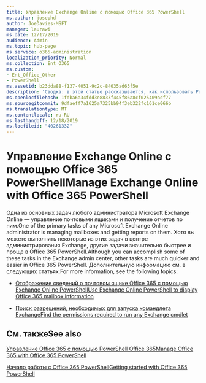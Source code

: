```yaml
---
title: Управление Exchange Online с помощью Office 365 PowerShell
ms.author: josephd
author: JoeDavies-MSFT
manager: laurawi
ms.date: 12/17/2019
audience: Admin
ms.topic: hub-page
ms.service: o365-administration
localization_priority: Normal
ms.collection: Ent_O365
ms.custom:
- Ent_Office_Other
- PowerShell
ms.assetid: b23dda88-f137-4051-9c2c-84035ad63f5e
description: 'Сводка: в этой статье рассказывается, как использовать PowerShell в Office 365 для управления Microsoft Exchange Online, в том числе для отображения конфигураций почтовых ящиков и работы с расширенными функциями отчетности.'
ms.openlocfilehash: 1fdba6a34fdd3e8833f445f86a8cf025409adf77
ms.sourcegitcommit: 9dfaeff7a1625a7325bb94f3eb322fc161ce066b
ms.translationtype: MT
ms.contentlocale: ru-RU
ms.lasthandoff: 12/18/2019
ms.locfileid: "40261332"
---
```

# <a name="manage-exchange-online-with-office-365-powershell"></a><span data-ttu-id="50624-103">Управление Exchange Online с помощью Office 365 PowerShell</span><span class="sxs-lookup"><span data-stu-id="50624-103">Manage Exchange Online with Office 365 PowerShell</span></span>

<span data-ttu-id="50624-104">Одна из основных задач любого администратора Microsoft Exchange Online — управление почтовыми ящиками и получение отчетов по ним.</span><span class="sxs-lookup"><span data-stu-id="50624-104">One of the primary tasks of any Microsoft Exchange Online administrator is managing mailboxes and getting reports on them.</span></span> <span data-ttu-id="50624-105">Хотя вы можете выполнить некоторые из этих задач в центре администрирования Exchange, другие задачи значительно быстрее и проще в Office 365 PowerShell.</span><span class="sxs-lookup"><span data-stu-id="50624-105">Although you can accomplish some of these tasks in the Exchange admin center, other tasks are much quicker and easier in Office 365 PowerShell.</span></span> <span data-ttu-id="50624-106">Дополнительную информацию см. в следующих статьях:</span><span class="sxs-lookup"><span data-stu-id="50624-106">For more information, see the following topics:</span></span>
  
- [<span data-ttu-id="50624-107">Отображение сведений о почтовом ящике Office 365 с помощью Exchange Online PowerShell</span><span class="sxs-lookup"><span data-stu-id="50624-107">Use Exchange Online PowerShell to display Office 365 mailbox information</span></span>](https://docs.microsoft.com/exchange/recipients-in-exchange-online/manage-user-mailboxes/use-powershell-to-display-mailbox-information)
    
- [<span data-ttu-id="50624-108">Поиск разрешений, необходимых для запуска командлета Exchange</span><span class="sxs-lookup"><span data-stu-id="50624-108">Find the permissions required to run any Exchange cmdlet</span></span>](https://docs.microsoft.com/powershell/exchange/exchange-server/find-exchange-cmdlet-permissions)
    
## <a name="see-also"></a><span data-ttu-id="50624-109">См. также</span><span class="sxs-lookup"><span data-stu-id="50624-109">See also</span></span>

[<span data-ttu-id="50624-110">Управление Office 365 с помощью PowerShell Office 365</span><span class="sxs-lookup"><span data-stu-id="50624-110">Manage Office 365 with Office 365 PowerShell</span></span>](manage-office-365-with-office-365-powershell.md)
  
[<span data-ttu-id="50624-111">Начало работы с Office 365 PowerShell</span><span class="sxs-lookup"><span data-stu-id="50624-111">Getting started with Office 365 PowerShell</span></span>](getting-started-with-office-365-powershell.md)

